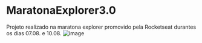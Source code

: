 # MaratonaExplorer3.0
Projeto realizado na maratona explorer promovido pela Rocketseat durantes os dias 07.08. e 10.08.
![image](https://user-images.githubusercontent.com/102265187/183784162-aa0fcfbd-1c69-4cf3-adfe-4e40b8c3031d.png)
